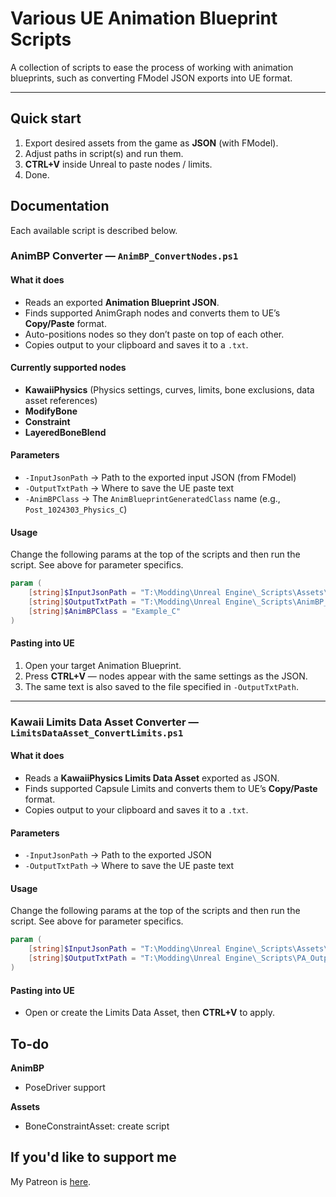 # Various UE Animation Blueprint Scripts

A collection of scripts to ease the process of working with animation blueprints, such as converting FModel JSON exports into UE format.

---

## Quick start
1. Export desired assets from the game as **JSON** (with FModel).  
2. Adjust paths in script(s) and run them.  
3. **CTRL+V** inside Unreal to paste nodes / limits.  
4. Done.

## Documentation
Each available script is described below.

### AnimBP Converter — `AnimBP_ConvertNodes.ps1`

#### What it does
- Reads an exported **Animation Blueprint JSON**.
- Finds supported AnimGraph nodes and converts them to UE’s **Copy/Paste** format.
- Auto-positions nodes so they don’t paste on top of each other.
- Copies output to your clipboard and saves it to a `.txt`.

#### Currently supported nodes
- **KawaiiPhysics** (Physics settings, curves, limits, bone exclusions, data asset references)
- **ModifyBone**
- **Constraint**
- **LayeredBoneBlend**

#### Parameters
- `-InputJsonPath` → Path to the exported input JSON (from FModel)
- `-OutputTxtPath` → Where to save the UE paste text
- `-AnimBPClass` → The `AnimBlueprintGeneratedClass` name (e.g., `Post_1024303_Physics_C`)

#### Usage
Change the following params at the top of the scripts and then run the script. See above for parameter specifics.
```powershell
param (
    [string]$InputJsonPath = "T:\Modding\Unreal Engine\_Scripts\Assets\Example.json",
    [string]$OutputTxtPath = "T:\Modding\Unreal Engine\_Scripts\AnimBP_Output.txt",
    [string]$AnimBPClass = "Example_C"
)
```

#### Pasting into UE
1. Open your target Animation Blueprint.
2. Press **CTRL+V** — nodes appear with the same settings as the JSON.
3. The same text is also saved to the file specified in `-OutputTxtPath`.

---

### Kawaii Limits Data Asset Converter — `LimitsDataAsset_ConvertLimits.ps1`

#### What it does
- Reads a **KawaiiPhysics Limits Data Asset** exported as JSON.
- Finds supported Capsule Limits and converts them to UE’s **Copy/Paste** format.
- Copies output to your clipboard and saves it to a `.txt`.

#### Parameters
- `-InputJsonPath` → Path to the exported JSON
- `-OutputTxtPath` → Where to save the UE paste text

#### Usage
Change the following params at the top of the scripts and then run the script. See above for parameter specifics.
```powershell
param (
    [string]$InputJsonPath = "T:\Modding\Unreal Engine\_Scripts\Assets\Example.json",
    [string]$OutputTxtPath = "T:\Modding\Unreal Engine\_Scripts\PA_Output.txt",
)
```

#### Pasting into UE
- Open or create the Limits Data Asset, then **CTRL+V** to apply.

## To-do
**AnimBP**
- PoseDriver support

**Assets**
- BoneConstraintAsset: create script

## If you'd like to support me

My Patreon is [here](https://www.patreon.com/amMatt).
